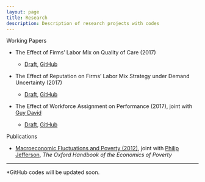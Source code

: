 ```yaml
---
layout: page
title: Research
description: Description of research projects with codes
---
```


Working Papers

- The Effect of Firms’ Labor Mix on Quality of Care (2017)
  - [Draft](https://www.dropbox.com/s/f2yjvu30enpixou/labormix-readmit.pdf?dl=0), [GitHub](https://github.com/lucy-kim/labormix-readmit)

- The Effect of Reputation on Firms’ Labor Mix Strategy under Demand Uncertainty (2017)
  - [Draft](https://www.dropbox.com/s/7xx1lo0ejbku9hp/labormix-demandfluc.pdf?dl=0), [GitHub](https://github.com/lucy-kim/labormix-demandfluc)

- The Effect of Workforce Assignment on Performance (2017), joint with [Guy David](https://hcmg.wharton.upenn.edu/profile/gdavid2/)
  - [Draft](https://www.dropbox.com/s/ji3ced6df81g8ak/handoffs-readmit.pdf?dl=0), [GitHub](https://github.com/lucy-kim/handoffs-readmit)

Publications
- [Macroeconomic Fluctuations and Poverty (2012)](http://www.oxfordhandbooks.com/view/10.1093/oxfordhb/9780195393781.001.0001/oxfordhb-9780195393781-e-16), joint with [Philip Jefferson](http://www.swarthmore.edu/profile/philip-jefferson), _The Oxford Handbook of the Economics of Poverty_

---
*GitHub codes will be updated soon.

